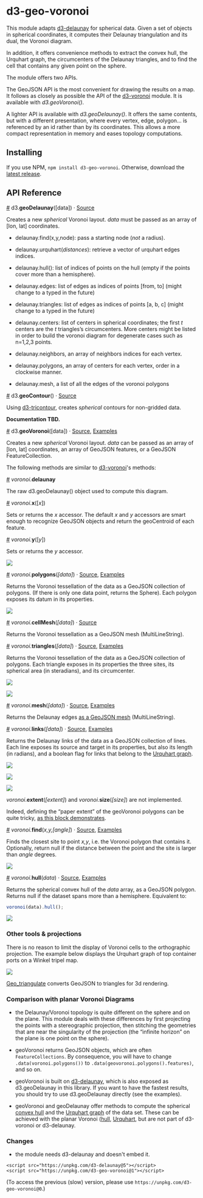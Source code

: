 # d3-geo-voronoi

This module adapts [d3-delaunay](https://github.com/d3/d3-delaunay) for spherical data. Given a set of objects in spherical coordinates, it computes their Delaunay triangulation and its dual, the Voronoi diagram.

In addition, it offers convenience methods to extract the convex hull, the Urquhart graph, the circumcenters of the Delaunay triangles, and to find the cell that contains any given point on the sphere.

The module offers two APIs.

The GeoJSON API is the most convenient for drawing the results on a map. It follows as closely as possible the API of the [d3-voronoi](https://github.com/d3/d3-voronoi/) module. It is available with *d3.geoVoronoi()*.

A lighter API is available with *d3.geoDelaunay()*. It offers the same contents, but with a different presentation, where every vertex, edge, polygon… is referenced by an id rather than by its coordinates. This allows a more compact representation in memory and eases topology computations.



## Installing

If you use NPM, `npm install d3-geo-voronoi`. Otherwise, download the [latest release](https://unpkg.com/d3-geo-voronoi).


## API Reference

<a href="#geo-delaunay" name="geo-delaunay">#</a> d3.<b>geoDelaunay</b>([data])
 · [Source](https://github.com/Fil/d3-geo-voronoi/blob/master/src/delaunay.js)

Creates a new *spherical* Voronoi layout. _data_ must be passed as an array of [lon, lat] coordinates.


- delaunay.find(x,y,node): pass a starting node (_not_ a radius).

- delaunay.urquhart(*distances*): retrieve a vector of urquhart edges indices.

- delaunay.hull(): list of indices of points on the hull (empty if the points cover more than a hemisphere).

- delaunay.edges: list of edges as indices of points [from, to] (might change to a typed in the future)

- delaunay.triangles: list of edges as indices of points [a, b, c] (might change to a typed in the future)

- delaunay.centers: list of centers in spherical coordinates; the first *t* centers are the *t* triangles’s circumcenters. More centers might be listed in order to build the voronoi diagram for degenerate cases such as n=1,2,3 points.

- delaunay.neighbors, an array of neighbors indices for each vertex.

- delaunay.polygons, an array of centers for each vertex, order in a clockwise manner.

- delaunay.mesh, a list of all the edges of the voronoi polygons


<a href="#geo-contour" name="geo-contour">#</a> d3.<b>geoContour</b>()
 · [Source](https://github.com/Fil/d3-geo-voronoi/blob/master/src/contour.js)

Using [d3-tricontour](https://github.com/Fil/d3-tricontour), creates *spherical* contours for non-gridded data.

**Documentation TBD.**



<a href="#geo-voronoi" name="geo-voronoi">#</a> d3.<b>geoVoronoi</b>([data])
 · [Source](https://github.com/Fil/d3-geo-voronoi/blob/master/src/voronoi.js), [Examples](https://bl.ocks.org/Fil/74295d9ffe097ae4e3c93d7d00377d45)

Creates a new *spherical* Voronoi layout. _data_ can be passed as an array of [lon, lat] coordinates, an array of GeoJSON features, or a GeoJSON FeatureCollection.

The following methods are similar to [d3-voronoi](https://github.com/d3/d3-voronoi/)'s methods:

<a href="#geo_voronoi_delaunay" name="geo_voronoi_delaunay">#</a> <i>voronoi</i>.<b>delaunay</b>

The raw d3.geoDelaunay() object used to compute this diagram. 

<a href="#geo_voronoi_x" name="geo_voronoi_x">#</a> <i>voronoi</i>.<b>x</b>([<i>x</i>])

Sets or returns the _x_ accessor. The default _x_ and _y_ accessors are smart enough to recognize GeoJSON objects and return the geoCentroid of each feature.

<a href="#geo_voronoi_y" name="geo_voronoi_y">#</a> <i>voronoi</i>.<b>y</b>([<i>y</i>])

Sets or returns the _y_ accessor.

[![](img/geoVoronoiXY.png)](https://bl.ocks.org/Fil/74295d9ffe097ae4e3c93d7d00377d45)

<a href="#geo_voronoi_polygons" name="geo_voronoi_polygons">#</a> <i>voronoi</i>.<b>polygons</b>(<i>[data]</i>) · [Source](https://github.com/Fil/d3-geo-voronoi/blob/master/src/voronoi.js), [Examples](https://bl.ocks.org/Fil/a9ba8d0d023752aa580bd95480b7de60)


Returns the Voronoi tessellation of the data as a GeoJSON collection of polygons. (If there is only one data point, returns the Sphere). Each polygon exposes its datum in its properties.

[![](img/geoVoronoiPolygons.png)](https://bl.ocks.org/Fil/a9ba8d0d023752aa580bd95480b7de60)

<a href="#geo_voronoi_cellMesh" name="geo_voronoi_cellMesh">#</a> <i>voronoi</i>.<b>cellMesh</b>(<i>[data]</i>) · [Source](https://github.com/Fil/d3-geo-voronoi/blob/master/src/voronoi.js)

Returns the Voronoi tessellation as a GeoJSON mesh (MultiLineString).

<a href="#geo_voronoi_triangles" name="geo_voronoi_triangles">#</a> <i>voronoi</i>.<b>triangles</b>(<i>[data]</i>) · [Source](https://github.com/Fil/d3-geo-voronoi/blob/master/src/voronoi.js), [Examples](https://bl.ocks.org/Fil/b1ef96e4bc991eb274f8d3a0a08932f9)

Returns the Voronoi tessellation of the data as a GeoJSON collection of polygons. Each triangle exposes in its properties the three sites, its spherical area (in steradians), and its circumcenter.


[![](img/geoVoronoiTriangles.png)](https://bl.ocks.org/Fil/b1ef96e4bc991eb274f8d3a0a08932f9)

[![](img/geoVoronoiRadome.png)](https://bl.ocks.org/Fil/955da86d6a935b26d3599ca5e344fb38)

<a href="#geo_voronoi_mesh" name="geo_voronoi_mesh">#</a> <i>voronoi</i>.<b>mesh</b>(<i>[data]</i>) · [Source](https://github.com/Fil/d3-geo-voronoi/blob/master/src/voronoi.js), [Examples](https://bl.ocks.org/Fil/fbaf391e1ae252461741ccf401af5a10)

Returns the Delaunay edges [as a GeoJSON mesh](https://bl.ocks.org/Fil/fbaf391e1ae252461741ccf401af5a10) (MultiLineString).


<a href="#geo_voronoi_links" name="geo_voronoi_links">#</a> <i>voronoi</i>.<b>links</b>(<i>[data]</i>) · [Source](https://github.com/Fil/d3-geo-voronoi/blob/master/src/voronoi.js), [Examples](https://bl.ocks.org/Fil/1a78acf8b9b40fe8ecbae7b5035acf2b)

Returns the Delaunay links of the data as a GeoJSON collection of lines. Each line exposes its source and target in its properties, but also its length (in radians), and a boolean flag for links that belong to the [Urquhart graph](https://en.wikipedia.org/wiki/Urquhart_graph).

[![](img/geoVoronoiUrquhart.png)](https://bl.ocks.org/Fil/1a78acf8b9b40fe8ecbae7b5035acf2b)


[![](img/geoVoronoiCircumcircles.png)](https://bl.ocks.org/Fil/79b9f17979c4070dee3cbba1c5283502)


[![](img/geoVoronoiMars.png)](https://bl.ocks.org/Fil/1c2f954201523af16280db018ddd90cc)


<i>voronoi</i>.<b>extent</b>(<i>[extent]</i>) and <i>voronoi</i>.<b>size</b>(<i>[size]</i>) are not implemented.

Indeed, defining the “paper extent” of the geoVoronoi polygons can be quite tricky, [as this block demonstrates](https://bl.ocks.org/Fil/6128aae082c04eef06422f953d0f593f).


<a name="geo_voronoi_find" href="#geo_voronoi_find">#</a> <i>voronoi</i>.<b>find</b>(<i>x,y,[angle]</i>) · [Source](https://github.com/Fil/d3-geo-voronoi/blob/master/src/voronoi.js), [Examples](https://bl.ocks.org/Fil/e94fc45f5ed4dbcc989be1e52b797fdd)

Finds the closest site to point *x,y*, i.e. the Voronoi polygon that contains it. Optionally, return null if the distance between the point and the site is larger than *angle* degrees.

[![](img/geoVoronoiFind.png)](https://bl.ocks.org/Fil/e94fc45f5ed4dbcc989be1e52b797fdd)


<a name="geo_voronoi_hull" href="#geo_voronoi_hull">#</a> <i>voronoi</i>.<b>hull</b>(<i>data</i>) · [Source](https://github.com/Fil/d3-geo-voronoi/blob/master/src/voronoi.js), [Examples](https://bl.ocks.org/Fil/6a1ed09f6e5648a5451cb130f2b13d20)

Returns the spherical convex hull of the *data* array, as a GeoJSON polygon. Returns null if the dataset spans more than a hemisphere. Equivalent to:

```js
voronoi(data).hull();
```

[![](img/geoVoronoiHull.png)](https://bl.ocks.org/Fil/6a1ed09f6e5648a5451cb130f2b13d20)


### Other tools & projections

There is no reason to limit the display of Voronoi cells to the orthographic projection. The example below displays the Urquhart graph of top container ports on a Winkel tripel map.

[![](img/geoVoronoiPorts.png)](https://bl.ocks.org/Fil/24d5ee71f09ba72893323d803242c38a)

[Geo_triangulate](https://jessihamel.github.io/geo_triangulate/) converts GeoJSON to triangles for 3d rendering.


### Comparison with planar Voronoi Diagrams

- the Delaunay/Voronoi topology is quite different on the sphere and on the plane. This module deals with these differences by first projecting the points with a stereographic projection, then stitching the geometries that are near the singularity of the projection (the “infinite horizon” on the plane is one point on the sphere).

- geoVoronoi returns GeoJSON objects, which are often `FeatureCollections`. By consequence, you will have to change `.data(voronoi.polygons())` to `.data(geovoronoi.polygons().features)`, and so on.

- geoVoronoi is built on [d3-delaunay](https://github.com/d3/d3-delaunay), which is also exposed as d3.geoDelaunay in this library. If you want to have the fastest results, you should try to use d3.geoDelaunay directly (see the examples).

- geoVoronoi and geoDelaunay offer methods to compute the spherical [convex hull](#geo_voronoi_hull) and the [Urquhart graph](#geo_voronoi_links) of the data set. These can be achieved with the planar Voronoi ([hull](https://bl.ocks.org/mbostock/6f14f7b7f267a85f7cdc), [Urquhart](https://bl.ocks.org/Fil/df20827f817abd161c768fa18dcafcf5), but are not part of d3-voronoi or d3-delaunay.


### Changes

- the module needs d3-delaunay and doesn't embed it.

```
<script src="https://unpkg.com/d3-delaunay@5"></script>
<script src="https://unpkg.com/d3-geo-voronoi@1"></script>
```

(To access the previous (slow) version, please use  `https://unpkg.com/d3-geo-voronoi@0`.)





